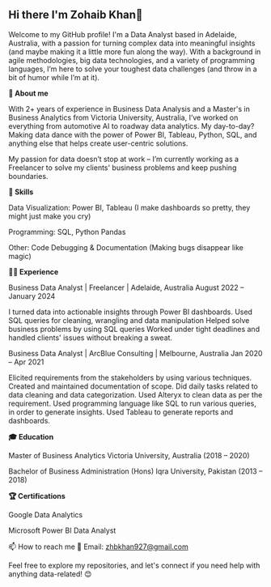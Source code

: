 
## Hi there I'm Zohaib Khan👋


Welcome to my GitHub profile! I'm a Data Analyst based in Adelaide, Australia, with a passion for turning complex data into meaningful insights (and maybe making it a little more fun along the way). With a background in agile methodologies, big data technologies, and a variety of programming languages, I’m here to solve your toughest data challenges (and throw in a bit of humor while I’m at it).

**🚀 About me**

With 2+ years of experience in Business Data Analysis and a Master's in Business Analytics from Victoria University, Australia, I’ve worked on everything from automotive AI to roadway data analytics. My day-to-day? Making data dance with the power of Power BI, Tableau, Python, SQL, and anything else that helps create user-centric solutions.

My passion for data doesn’t stop at work – I’m currently working as a Freelancer to solve my clients' business problems and keep pushing boundaries.

**🎯 Skills**

Data Visualization: Power BI, Tableau (I make dashboards so pretty, they might just make you cry)

Programming: SQL, Python Pandas

Other: Code Debugging & Documentation (Making bugs disappear like magic)


**👨‍💻 Experience**

Business Data Analyst | Freelancer | Adelaide, Australia
August 2022 – January 2024

I turned data into actionable insights through Power BI dashboards.
Used SQL queries for cleaning, wrangling and data manipulation
Helped solve business problems by using SQL queries
Worked under tight deadlines and handled clients' issues without breaking a sweat.

Business Data Analyst | ArcBlue Consulting | Melbourne, Australia
Jan 2020 – Apr 2021

Elicited requirements from the stakeholders by using various techniques.
Created and maintained documentation of scope.
Did daily tasks related to data cleaning and data categorization.
Used Alteryx to clean data as per the requirement.
Used programming language like SQL to run various queries, in order to generate insights.
Used Tableau to generate reports and dashboards.


**🎓 Education**

Master of Business Analytics
Victoria University, Australia (2018 – 2020)

Bachelor of Business Administration (Hons)
Iqra University, Pakistan (2013 – 2018)

**🏆 Certifications**

Google Data Analytics

Microsoft Power BI Data Analyst


📫 How to reach me
📧 Email: zhbkhan927@gmail.com

Feel free to explore my repositories, and let's connect if you need help with anything data-related! 😊

<!--
**ZOHAIB927/ZOHAIB927** is a ✨ _special_ ✨ repository because its `README.md` (this file) appears on your GitHub profile.

Here are some ideas to get you started:

- 🔭 I’m currently working on ...
- 🌱 I’m currently learning ...
- 👯 I’m looking to collaborate on ...
- 🤔 I’m looking for help with ...
- 💬 Ask me about ...
- 📫 How to reach me: ...
- 😄 Pronouns: ...
- ⚡ Fun fact: ...
-->
